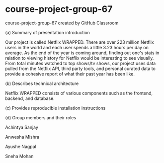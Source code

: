 # course-project-group-67
course-project-group-67 created by GitHub Classroom



(a) Summary of presentation introduction 

Our project is called Netflix WRAPPED. There are over 223 million Netflix users in the world and each user spends a little 3.23 hours per day on average. As the end of the year is coming around, finding out one's stats in relation to viewing history for Netflix would be interesting to see visually. From total minutes watched to top shows/tv shows, our project uses data pulled from the Netflix API, third party tools, and personal curated data to provide a cohesive report of what their past year has been like.

(b) Describes technical architecture 

  Netflix WRAPPED consists of various components such as the frontend, backend, and database. 

(c) Provides reproducible installation instructions 

(d) Group members and their roles

Achintya Sanjay

Anwesha Mishra

Ayushe Nagpal

Sneha Mohan
